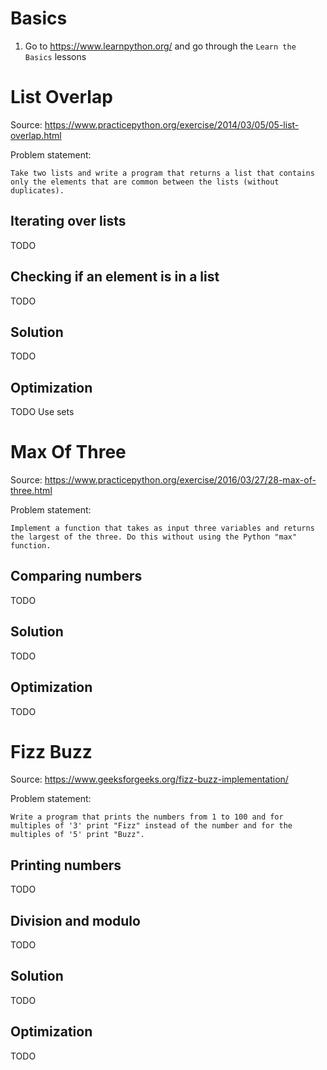 # Basics
1. Go to https://www.learnpython.org/ and go through the `Learn the Basics` lessons

# List Overlap
Source: https://www.practicepython.org/exercise/2014/03/05/05-list-overlap.html

Problem statement:
```
Take two lists and write a program that returns a list that contains only the elements that are common between the lists (without duplicates).
```

## Iterating over lists
TODO

## Checking if an element is in a list
TODO

## Solution
TODO

## Optimization
TODO Use sets

# Max Of Three
Source: https://www.practicepython.org/exercise/2016/03/27/28-max-of-three.html

Problem statement:
```
Implement a function that takes as input three variables and returns the largest of the three. Do this without using the Python "max" function.
```

## Comparing numbers
TODO

## Solution
TODO

## Optimization
TODO

# Fizz Buzz
Source: https://www.geeksforgeeks.org/fizz-buzz-implementation/

Problem statement:
```
Write a program that prints the numbers from 1 to 100 and for multiples of '3' print "Fizz" instead of the number and for the multiples of '5' print "Buzz".
```

## Printing numbers
TODO

## Division and modulo
TODO

## Solution
TODO

## Optimization
TODO